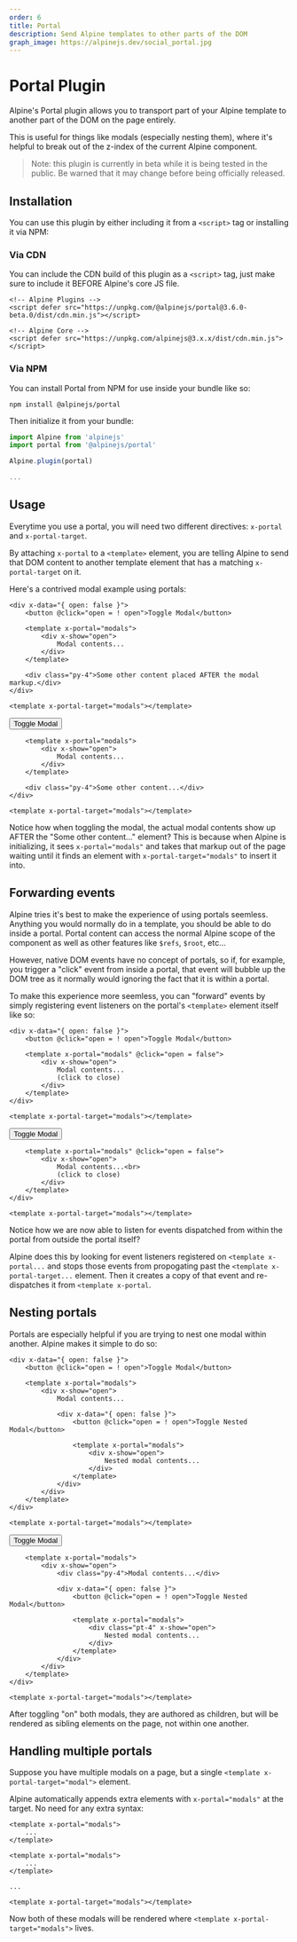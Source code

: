 ```yaml
---
order: 6
title: Portal
description: Send Alpine templates to other parts of the DOM
graph_image: https://alpinejs.dev/social_portal.jpg
---
```


# Portal Plugin

Alpine's Portal plugin allows you to transport part of your Alpine template to another part of the DOM on the page entirely.

This is useful for things like modals (especially nesting them), where it's helpful to break out of the z-index of the current Alpine component.

> Note: this plugin is currently in beta while it is being tested in the public. Be warned that it may change before being officially released.

<a name="installation"></a>
## Installation

You can use this plugin by either including it from a `<script>` tag or installing it via NPM:

### Via CDN

You can include the CDN build of this plugin as a `<script>` tag, just make sure to include it BEFORE Alpine's core JS file.

```alpine
<!-- Alpine Plugins -->
<script defer src="https://unpkg.com/@alpinejs/portal@3.6.0-beta.0/dist/cdn.min.js"></script>

<!-- Alpine Core -->
<script defer src="https://unpkg.com/alpinejs@3.x.x/dist/cdn.min.js"></script>
```

### Via NPM

You can install Portal from NPM for use inside your bundle like so:

```shell
npm install @alpinejs/portal
```

Then initialize it from your bundle:

```js
import Alpine from 'alpinejs'
import portal from '@alpinejs/portal'

Alpine.plugin(portal)

...
```

<a name="usage"></a>
## Usage

Everytime you use a portal, you will need two different directives: `x-portal` and `x-portal-target`.

By attaching `x-portal` to a `<template>` element, you are telling Alpine to send that DOM content to another template element that has a matching `x-portal-target` on it.

Here's a contrived modal example using portals:

```alpine
<div x-data="{ open: false }">
    <button @click="open = ! open">Toggle Modal</button>

    <template x-portal="modals">
        <div x-show="open">
            Modal contents...
        </div>
    </template>

    <div class="py-4">Some other content placed AFTER the modal markup.</div>
</div>

<template x-portal-target="modals"></template>
```

<!-- START_VERBATIM -->
<div class="demo" x-ref="root">
    <div x-data="{ open: false }">
        <button @click="open = ! open">Toggle Modal</button>

        <template x-portal="modals">
            <div x-show="open">
                Modal contents...
            </div>
        </template>

        <div class="py-4">Some other content...</div>
    </div>

    <template x-portal-target="modals"></template>
</div>
<!-- END_VERBATIM -->

Notice how when toggling the modal, the actual modal contents show up AFTER the "Some other content..." element? This is because when Alpine is initializing, it sees `x-portal="modals"` and takes that markup out of the page waiting until it finds an element with `x-portal-target="modals"` to insert it into.

<a name="forwarding-events"></a>
## Forwarding events

Alpine tries it's best to make the experience of using portals seemless. Anything you would normally do in a template, you should be able to do inside a portal. Portal content can access the normal Alpine scope of the component as well as other features like `$refs`, `$root`, etc...

However, native DOM events have no concept of portals, so if, for example, you trigger a "click" event from inside a portal, that event will bubble up the DOM tree as it normally would ignoring the fact that it is within a portal.

To make this experience more seemless, you can "forward" events by simply registering event listeners on the portal's `<template>` element itself like so:

```alpine
<div x-data="{ open: false }">
    <button @click="open = ! open">Toggle Modal</button>

    <template x-portal="modals" @click="open = false">
        <div x-show="open">
            Modal contents...
            (click to close)
        </div>
    </template>
</div>

<template x-portal-target="modals"></template>
```

<!-- START_VERBATIM -->
<div class="demo" x-ref="root">
    <div x-data="{ open: false }">
        <button @click="open = ! open">Toggle Modal</button>

        <template x-portal="modals" @click="open = false">
            <div x-show="open">
                Modal contents...<br>
                (click to close)
            </div>
        </template>
    </div>

    <template x-portal-target="modals"></template>
</div>
<!-- END_VERBATIM -->

Notice how we are now able to listen for events dispatched from within the portal from outside the portal itself?

Alpine does this by looking for event listeners registered on `<template x-portal...` and stops those events from propogating past the `<template x-portal-target...` element. Then it creates a copy of that event and re-dispatches it from `<template x-portal`.

<a name="nesting-portals"></a>
## Nesting portals

Portals are especially helpful if you are trying to nest one modal within another. Alpine makes it simple to do so:

```alpine
<div x-data="{ open: false }">
    <button @click="open = ! open">Toggle Modal</button>

    <template x-portal="modals">
        <div x-show="open">
            Modal contents...
            
            <div x-data="{ open: false }">
                <button @click="open = ! open">Toggle Nested Modal</button>

                <template x-portal="modals">
                    <div x-show="open">
                        Nested modal contents...
                    </div>
                </template>
            </div>
        </div>
    </template>
</div>

<template x-portal-target="modals"></template>
```

<!-- START_VERBATIM -->
<div class="demo" x-ref="root">
    <div x-data="{ open: false }">
        <button @click="open = ! open">Toggle Modal</button>

        <template x-portal="modals">
            <div x-show="open">
                <div class="py-4">Modal contents...</div>
                
                <div x-data="{ open: false }">
                    <button @click="open = ! open">Toggle Nested Modal</button>

                    <template x-portal="modals">
                        <div class="pt-4" x-show="open">
                            Nested modal contents...
                        </div>
                    </template>
                </div>
            </div>
        </template>
    </div>

    <template x-portal-target="modals"></template>
</div>
<!-- END_VERBATIM -->

After toggling "on" both modals, they are authored as children, but will be rendered as sibling elements on the page, not within one another.

<a name="multiple-portals"></a>
## Handling multiple portals

Suppose you have multiple modals on a page, but a single `<template x-portal-target="modal">` element.

Alpine automatically appends extra elements with `x-portal="modals"` at the target. No need for any extra syntax:

```alpine
<template x-portal="modals">
    ...
</template>

<template x-portal="modals">
    ...
</template>

...

<template x-portal-target="modals"></template>
```

Now both of these modals will be rendered where `<template x-portal-target="modals">` lives.

